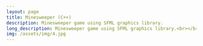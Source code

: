 ```yaml
---
layout: page
title: Minesweeper (C++)
description: Minesweeper game using SFML graphics library.
long_description: Minesweeper game using SFML graphics library.<br></br><br><a href="https://github.com/ZackBarry/Minesweeper_Cpp">Link to repository.</a>
img: /assets/img/4.jpg
---
```

